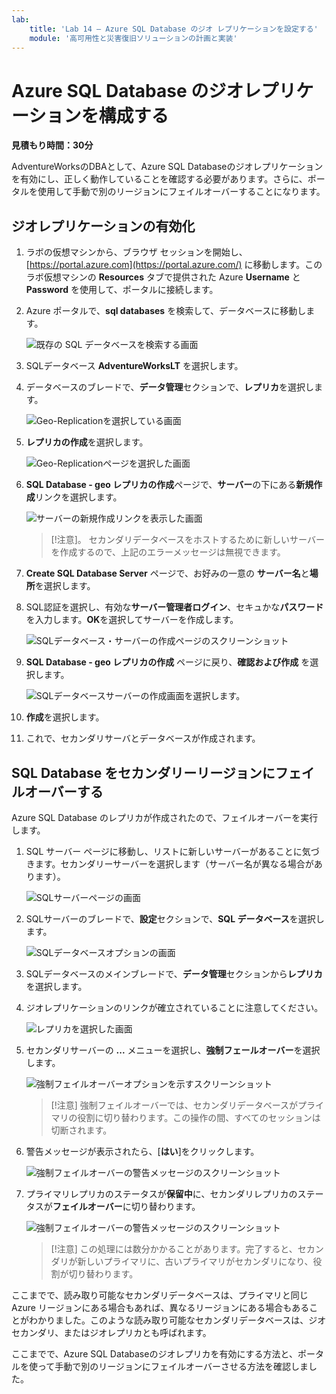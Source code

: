 ```yaml
---
lab:
    title: 'Lab 14 – Azure SQL Database のジオ レプリケーションを設定する'
    module: '高可用性と災害復旧ソリューションの計画と実装'
---
```


# Azure SQL Database のジオレプリケーションを構成する

**見積もり時間：30分**

AdventureWorksのDBAとして、Azure SQL Databaseのジオレプリケーションを有効にし、正しく動作していることを確認する必要があります。さらに、ポータルを使用して手動で別のリージョンにフェイルオーバーすることになります。

## ジオレプリケーションの有効化

1. ラボの仮想マシンから、ブラウザ セッションを開始し、[https://portal.azure.com](https://portal.azure.com/) に移動します。このラボ仮想マシンの **Resources** タブで提供された Azure **Username** と **Password** を使用して、ポータルに接続します。

1. Azure ポータルで、**sql databases** を検索して、データベースに移動します。

    ![既存の SQL データベースを検索する画面](../images/dp-300-module-13-lab-03.png)

1. SQLデータベース **AdventureWorksLT** を選択します。

1. データベースのブレードで、**データ管理**セクションで、**レプリカ**を選択します。

    ![Geo-Replicationを選択している画面](../images/dp-300-module-14-lab-01.png)

1. **レプリカの作成**を選択します。

    ![Geo-Replicationページを選択した画面](../images/dp-300-module-14-lab-02.png)

1. **SQL Database - geo レプリカの作成**ページで、**サーバー**の下にある**新規作成**リンクを選択します。

    ![サーバーの新規作成リンクを表示した画面](../images/dp-300-module-14-lab-03.png)

    >[!注意]。
    > セカンダリデータベースをホストするために新しいサーバーを作成するので、上記のエラーメッセージは無視できます。

1. **Create SQL Database Server** ページで、お好みの一意の **サーバー名**と**場所**を選択します。

1. SQL認証を選択し、有効な**サーバー管理者ログイン**、セキュかな**パスワード** を入力します。**OK**を選択してサーバーを作成します。

    ![SQLデータベース・サーバーの作成ページのスクリーンショット](../images/dp-300-module-14-lab-04.png)

1. **SQL Database - geo レプリカの作成** ページに戻り、**確認および作成** を選択します。

    ![SQLデータベースサーバーの作成画面](../images/dp-300-module-14-lab-05.png)を選択します。

1. **作成**を選択します。

1. これで、セカンダリサーバとデータベースが作成されます。

## SQL Database をセカンダリーリージョンにフェイルオーバーする

Azure SQL Database のレプリカが作成されたので、フェイルオーバーを実行します。

1. SQL サーバー ページに移動し、リストに新しいサーバーがあることに気づきます。セカンダリーサーバーを選択します（サーバー名が異なる場合があります）。

    ![SQLサーバーページの画面](../images/dp-300-module-14-lab-09.png)

1. SQLサーバーのブレードで、**設定**セクションで、**SQL データベース**を選択します。

    ![SQLデータベースオプションの画面](../images/dp-300-module-14-lab-10.png)

1. SQLデータベースのメインブレードで、**データ管理**セクションから**レプリカ**を選択します。

1. ジオレプリケーションのリンクが確立されていることに注意してください。

    ![レプリカを選択した画面](../images/dp-300-module-14-lab-11.png)

1. セカンダリサーバーの **...** メニューを選択し、**強制フェールオーバー**を選択します。

    ![強制フェイルオーバーオプションを示すスクリーンショット](../images/dp-300-module-14-lab-12.png)

    > [!注意]
    > 強制フェイルオーバーでは、セカンダリデータベースがプライマリの役割に切り替わります。この操作の間、すべてのセッションは切断されます。

1. 警告メッセージが表示されたら、[**はい**]をクリックします。

    ![強制フェイルオーバーの警告メッセージのスクリーンショット](../images/dp-300-module-14-lab-13.png)

1. プライマリレプリカのステータスが**保留中**に、セカンダリレプリカのステータスが**フェイルオーバー**に切り替わります。

    ![強制フェイルオーバーの警告メッセージのスクリーンショット](../images/dp-300-module-14-lab-14.png)

    > [!注意]
    > この処理には数分かかることがあります。完了すると、セカンダリが新しいプライマリに、古いプライマリがセカンダリになり、役割が切り替わります。

ここまでで、読み取り可能なセカンダリデータベースは、プライマリと同じ Azure リージョンにある場合もあれば、異なるリージョンにある場合もあることがわかりました。このような読み取り可能なセカンダリデータベースは、ジオセカンダリ、またはジオレプリカとも呼ばれます。

ここまでで、Azure SQL Databaseのジオレプリカを有効にする方法と、ポータルを使って手動で別のリージョンにフェイルオーバーさせる方法を確認しました。
